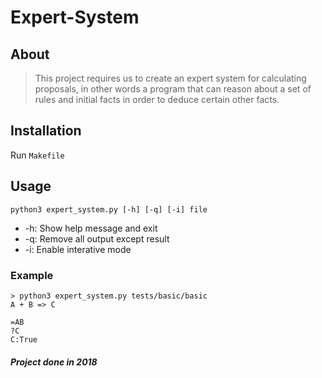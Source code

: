 # Expert-System

About
-----
>This project requires us to create an expert system for calculating proposals, in other words a program that can reason about a set of rules and initial facts in order to deduce certain other facts.

Installation
------------
Run `Makefile`

Usage
-----
`python3 expert_system.py [-h] [-q] [-i] file`
* -h: Show help message and exit
* -q: Remove all output except result
* -i: Enable interative mode

### Example
```
> python3 expert_system.py tests/basic/basic
A + B => C

=AB
?C
C:True
```

##### Project done in 2018
